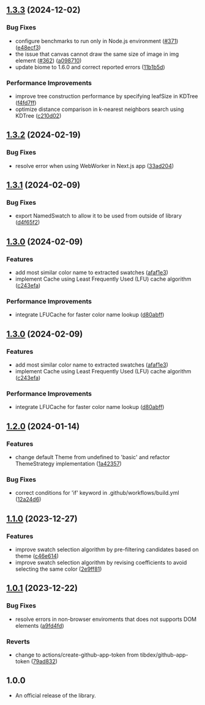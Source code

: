 ## [1.3.3](https://github.com/t28hub/auto-palette-ts/compare/v1.3.2...v1.3.3) (2024-12-02)

### Bug Fixes

* configure benchmarks to run only in Node.js environment ([#371](https://github.com/t28hub/auto-palette-ts/issues/371)) ([e48ecf3](https://github.com/t28hub/auto-palette-ts/commit/e48ecf38d86fac5511b055a71b3d32473b2b0bfe))
* the issue that canvas cannot draw the same size of image in img element ([#362](https://github.com/t28hub/auto-palette-ts/issues/362)) ([a098710](https://github.com/t28hub/auto-palette-ts/commit/a098710bc7d1dcfa4b8890f63eb683a76d707f85))
* update biome to 1.6.0 and correct reported errors ([11b1b5d](https://github.com/t28hub/auto-palette-ts/commit/11b1b5d7dbcd446c2baf786987e1d7e6edffb357))

### Performance Improvements

* improve tree construction performance by specifying leafSize in KDTree ([f4fd7ff](https://github.com/t28hub/auto-palette-ts/commit/f4fd7ff7e77678cc81e458685c1a2fd387e4e92a))
* optimize distance comparison in k-nearest neighbors search using KDTree ([c210d02](https://github.com/t28hub/auto-palette-ts/commit/c210d026d60b396d87bb39bc475e70078bd6f43e))

## [1.3.2](https://github.com/t28hub/auto-palette-ts/compare/v1.3.1...v1.3.2) (2024-02-19)


### Bug Fixes

* resolve error when using WebWorker in Next.js app ([33ad204](https://github.com/t28hub/auto-palette-ts/commit/33ad2044f0e52673b6a918f18d0512596a8785f1))

## [1.3.1](https://github.com/t28hub/auto-palette-ts/compare/v1.3.0...v1.3.1) (2024-02-09)


### Bug Fixes

* export NamedSwatch to allow it to be used from outside of library ([d4f65f2](https://github.com/t28hub/auto-palette-ts/commit/d4f65f205389546fde0efd6122e58b1e7c8a2974))

## [1.3.0](https://github.com/t28hub/auto-palette-ts/compare/v1.2.0...v1.3.0) (2024-02-09)


### Features

* add most similar color name to extracted swatches ([afaf1e3](https://github.com/t28hub/auto-palette-ts/commit/afaf1e3584d9bb39cee77dc86a42f1f8008d4b45))
* implement Cache using Least Frequently Used (LFU) cache algorithm ([c243efa](https://github.com/t28hub/auto-palette-ts/commit/c243efaa4b57109d721fae27dd72a6c6b092c285))


### Performance Improvements

* integrate LFUCache for faster color name lookup ([d80abff](https://github.com/t28hub/auto-palette-ts/commit/d80abff96cee5bc7cfe3e20c84ad919bae4d7a4b))

## [1.3.0](https://github.com/t28hub/auto-palette-ts/compare/v1.2.0...v1.3.0) (2024-02-09)


### Features

* add most similar color name to extracted swatches ([afaf1e3](https://github.com/t28hub/auto-palette-ts/commit/afaf1e3584d9bb39cee77dc86a42f1f8008d4b45))
* implement Cache using Least Frequently Used (LFU) cache algorithm ([c243efa](https://github.com/t28hub/auto-palette-ts/commit/c243efaa4b57109d721fae27dd72a6c6b092c285))


### Performance Improvements

* integrate LFUCache for faster color name lookup ([d80abff](https://github.com/t28hub/auto-palette-ts/commit/d80abff96cee5bc7cfe3e20c84ad919bae4d7a4b))

## [1.2.0](https://github.com/t28hub/auto-palette-ts/compare/v1.1.0...v1.2.0) (2024-01-14)


### Features

* change default Theme from undefined to 'basic' and refactor ThemeStrategy implementation ([1a42357](https://github.com/t28hub/auto-palette-ts/commit/1a423571a5e73953b7b9c9e1abd52b06f39b6c7f))


### Bug Fixes

* correct conditions for 'if' keyword in .github/workflows/build.yml ([12a24d6](https://github.com/t28hub/auto-palette-ts/commit/12a24d69288885aeecac795be4c30c42d0677e35))

## [1.1.0](https://github.com/t28hub/auto-palette-ts/compare/v1.0.1...v1.1.0) (2023-12-27)


### Features

* improve swatch selection algorithm by pre-filtering candidates based on theme ([c46e614](https://github.com/t28hub/auto-palette-ts/commit/c46e614887aaf60b90e15d2fd630844a0742c472))
* improve swatch selection algorithm by revising coefficients to avoid selecting the same color ([2e9ff81](https://github.com/t28hub/auto-palette-ts/commit/2e9ff8197fca0850ca4137d92a6779b5056ea99e))

## [1.0.1](https://github.com/t28hub/auto-palette-ts/compare/v1.0.0...v1.0.1) (2023-12-22)


### Bug Fixes

* resolve errors in non-browser enviroments that does not supports DOM elements ([a9fd4fd](https://github.com/t28hub/auto-palette-ts/commit/a9fd4fdfdcd53ea34fa64ea46da1b8a4ed728d44))


### Reverts

* change to actions/create-github-app-token from tibdex/github-app-token ([79ad832](https://github.com/t28hub/auto-palette-ts/commit/79ad8324926560869f040c7c55f14af782336ee3))

## 1.0.0
- An official release of the library.
